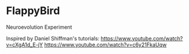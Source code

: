 # FlappyBird
Neuroevolution Experiment

Inspired by Daniel Shiffman's tutorials: 
https://www.youtube.com/watch?v=cXgA1d_E-jY
https://www.youtube.com/watch?v=c6y21FkaUqw
